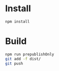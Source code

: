 Install
=======
```bash
npm install 
```

Build
=====
```bash
npm run prepublishOnly
git add -f dist/
git push
```